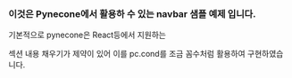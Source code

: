 ### 이것은 Pynecone에서 활용하 수 있는 navbar 샘플 예제 입니다.

기본적으로 pynecone은 React등에서 지원하는 <div>섹션 내용 채우기가 제약이 있어 이를 pc.cond를 조금 꼼수처럼 활용하여 구현하였습니다. 
  
 
